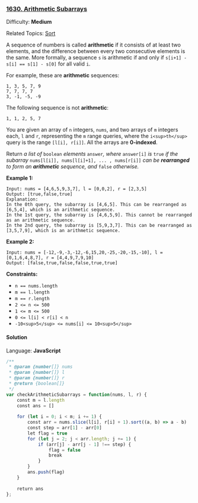 ### [1630\. Arithmetic Subarrays](https://leetcode.com/problems/arithmetic-subarrays/)

Difficulty: **Medium**  

Related Topics: [Sort](https://leetcode.com/tag/sort/)


A sequence of numbers is called **arithmetic** if it consists of at least two elements, and the difference between every two consecutive elements is the same. More formally, a sequence `s` is arithmetic if and only if `s[i+1] - s[i] == s[1] - s[0]` for all valid `i`.

For example, these are **arithmetic** sequences:

```
1, 3, 5, 7, 9
7, 7, 7, 7
3, -1, -5, -9
```

The following sequence is not **arithmetic**:

```
1, 1, 2, 5, 7
```

You are given an array of `n` integers, `nums`, and two arrays of `m` integers each, `l` and `r`, representing the `m` range queries, where the `i<sup>th</sup>` query is the range `[l[i], r[i]]`. All the arrays are **0-indexed**.

Return _a list of_ `boolean` _elements_ `answer`_, where_ `answer[i]` _is_ `true` _if the subarray_ `nums[l[i]], nums[l[i]+1], ... , nums[r[i]]` _can be **rearranged** to form an **arithmetic** sequence, and_ `false` _otherwise._

**Example 1:**

```
Input: nums = [4,6,5,9,3,7], l = [0,0,2], r = [2,3,5]
Output: [true,false,true]
Explanation:
In the 0th query, the subarray is [4,6,5]. This can be rearranged as [6,5,4], which is an arithmetic sequence.
In the 1st query, the subarray is [4,6,5,9]. This cannot be rearranged as an arithmetic sequence.
In the 2nd query, the subarray is [5,9,3,7]. This can be rearranged as [3,5,7,9], which is an arithmetic sequence.
```

**Example 2:**

```
Input: nums = [-12,-9,-3,-12,-6,15,20,-25,-20,-15,-10], l = [0,1,6,4,8,7], r = [4,4,9,7,9,10]
Output: [false,true,false,false,true,true]
```

**Constraints:**

*   `n == nums.length`
*   `m == l.length`
*   `m == r.length`
*   `2 <= n <= 500`
*   `1 <= m <= 500`
*   `0 <= l[i] < r[i] < n`
*   `-10<sup>5</sup> <= nums[i] <= 10<sup>5</sup>`


#### Solution

Language: **JavaScript**

```javascript
/**
 * @param {number[]} nums
 * @param {number[]} l
 * @param {number[]} r
 * @return {boolean[]}
 */
var checkArithmeticSubarrays = function(nums, l, r) {
    const m = l.length
    const ans = []
    
    for (let i = 0; i < m; i += 1) {
        const arr = nums.slice(l[i], r[i] + 1).sort((a, b) => a - b)
        const step = arr[1] - arr[0]
        let flag = true
        for (let j = 2; j < arr.length; j += 1) {
            if (arr[j] - arr[j - 1] !== step) {
                flag = false
                break
            }
        }
        ans.push(flag)
    }
    
    return ans
};
```